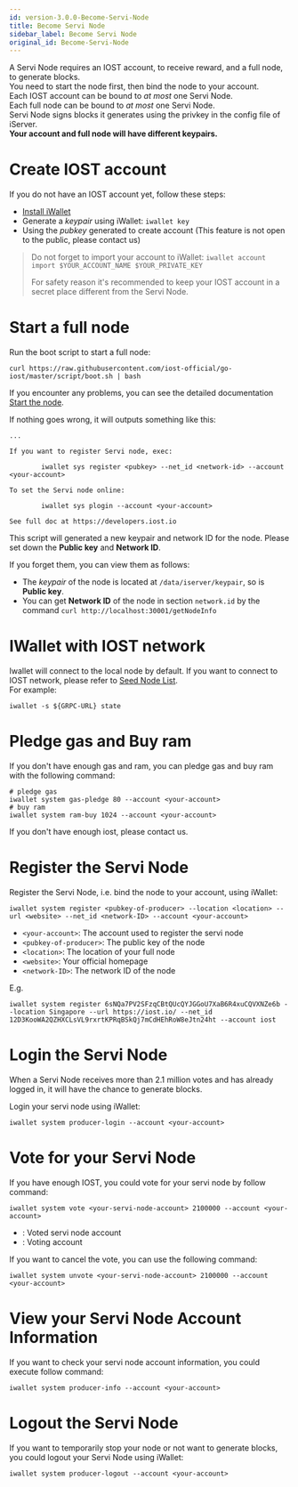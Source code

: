 ```yaml
---
id: version-3.0.0-Become-Servi-Node
title: Become Servi Node
sidebar_label: Become Servi Node
original_id: Become-Servi-Node
---
```


A Servi Node requires an IOST account, to receive reward, and a full node, to generate blocks.  
You need to start the node first, then bind the node to your account.  
Each IOST account can be bound to *at most* one Servi Node.  
Each full node can be bound to *at most* one Servi Node.  
Servi Node signs blocks it generates using the privkey in the config file of iServer.  
**Your account and full node will have different keypairs.**

# Create IOST account

If you do not have an IOST account yet, follow these steps:

- [Install iWallet](4-running-iost-node/iWallet.md#install)
- Generate a *keypair* using iWallet: `iwallet key`
- Using the *pubkey* generated to create account (This feature is not open to the public, please contact us)

> Do not forget to import your account to iWallet: `iwallet account import $YOUR_ACCOUNT_NAME $YOUR_PRIVATE_KEY`
>
> For safety reason it's recommended to keep your IOST account in a secret place different from the Servi Node.

# Start a full node

Run the boot script to start a full node:

```
curl https://raw.githubusercontent.com/iost-official/go-iost/master/script/boot.sh | bash
```

If you encounter any problems, you can see the detailed documentation [Start the node](4-running-iost-node/Deployment.md).

If nothing goes wrong, it will outputs something like this:

```
...

If you want to register Servi node, exec:

        iwallet sys register <pubkey> --net_id <network-id> --account <your-account>

To set the Servi node online:

        iwallet sys plogin --account <your-account>

See full doc at https://developers.iost.io
```

This script will generated a new keypair and network ID for the node. Please set down the **Public key** and **Network ID**.

If you forget them, you can view them as follows:
- The *keypair* of the node is located at `/data/iserver/keypair`, so is **Public key**.
- You can get **Network ID** of the node in section `network.id` by the command `curl http://localhost:30001/getNodeInfo`

# IWallet with IOST network
Iwallet will connect to the local node by default. If you want to connect to IOST network, please refer to [Seed Node List](4-running-iost-node/Deployment.md#seed-node-list).  
For example:

```
iwallet -s ${GRPC-URL} state
```

# Pledge gas and Buy ram

If you don't have enough gas and ram, you can pledge gas and buy ram with the following command:
```
# pledge gas
iwallet system gas-pledge 80 --account <your-account>
# buy ram
iwallet system ram-buy 1024 --account <your-account>
```

If you don't have enough iost, please contact us.

# Register the Servi Node

Register the Servi Node, i.e. bind the node to your account, using iWallet:

```
iwallet system register <pubkey-of-producer> --location <location> --url <website> --net_id <network-ID> --account <your-account>
```

- `<your-account>`: The account used to register the servi node
- `<pubkey-of-producer>`: The public key of the node
- `<location>`: The location of your full node
- `<website>`: Your official homepage
- `<network-ID>`: The network ID of the node

E.g.

```
iwallet system register 6sNQa7PV2SFzqCBtQUcQYJGGoU7XaB6R4xuCQVXNZe6b --location Singapore --url https://iost.io/ --net_id 12D3KooWA2QZHXCLsVL9rxrtKPRqBSkQj7mCdHEhRoW8eJtn24ht --account iost
```

# Login the Servi Node

When a Servi Node receives more than 2.1 million votes and has already logged in, it will have the chance to generate blocks.

Login your servi node using iWallet:

```
iwallet system producer-login --account <your-account>
```

# Vote for your Servi Node

If you have enough IOST, you could vote for your servi node by follow command:

```
iwallet system vote <your-servi-node-account> 2100000 --account <your-account>
```

- <your-servi-node-account>: Voted servi node account
- <your-account>: Voting account

If you want to cancel the vote, you can use the following command:

```
iwallet system unvote <your-servi-node-account> 2100000 --account <your-account>
```

# View your Servi Node Account Information

If you want to check your servi node account information, you could execute follow command:
```
iwallet system producer-info --account <your-account>
```

# Logout the Servi Node

If you want to temporarily stop your node or not want to generate blocks, you could logout your Servi Node using iWallet:

```
iwallet system producer-logout --account <your-account>
```
